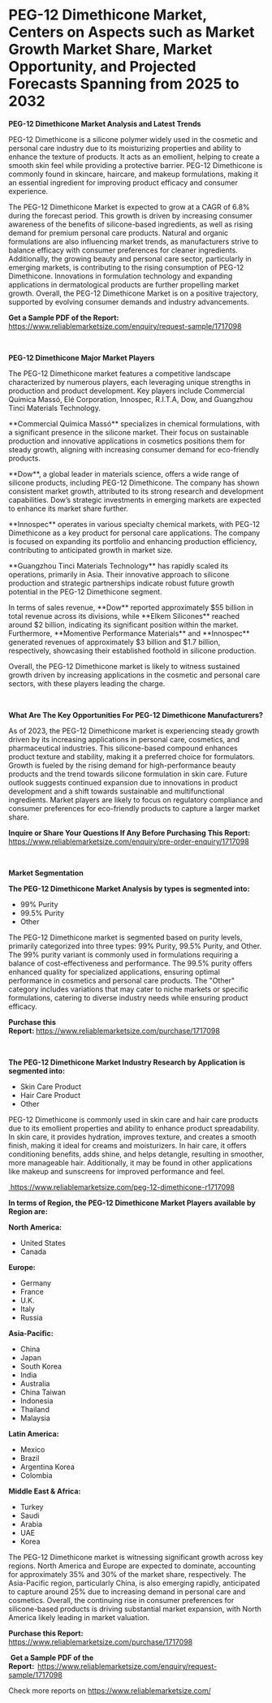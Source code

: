 <p><h1>PEG-12 Dimethicone Market, Centers on Aspects such as Market Growth Market Share, Market Opportunity, and Projected Forecasts Spanning from 2025 to 2032</h1></p><p><strong>PEG-12 Dimethicone Market Analysis and Latest Trends</strong></p>
<p><p>PEG-12 Dimethicone is a silicone polymer widely used in the cosmetic and personal care industry due to its moisturizing properties and ability to enhance the texture of products. It acts as an emollient, helping to create a smooth skin feel while providing a protective barrier. PEG-12 Dimethicone is commonly found in skincare, haircare, and makeup formulations, making it an essential ingredient for improving product efficacy and consumer experience.</p><p>The PEG-12 Dimethicone Market is expected to grow at a CAGR of 6.8% during the forecast period. This growth is driven by increasing consumer awareness of the benefits of silicone-based ingredients, as well as rising demand for premium personal care products. Natural and organic formulations are also influencing market trends, as manufacturers strive to balance efficacy with consumer preferences for cleaner ingredients. Additionally, the growing beauty and personal care sector, particularly in emerging markets, is contributing to the rising consumption of PEG-12 Dimethicone. Innovations in formulation technology and expanding applications in dermatological products are further propelling market growth. Overall, the PEG-12 Dimethicone Market is on a positive trajectory, supported by evolving consumer demands and industry advancements.</p></p>
<p><strong>Get a Sample PDF of the Report:&nbsp;</strong> <a href="https://www.reliablemarketsize.com/enquiry/request-sample/1717098?utm_campaign=3075&utm_medium=2&utm_source=Github&utm_content=ia&utm_term=25032025&utm_id=peg-12-dimethicone">https://www.reliablemarketsize.com/enquiry/request-sample/1717098</a></p>
<p>&nbsp;</p>
<p><strong>PEG-12 Dimethicone Major Market Players</strong></p>
<p><p>The PEG-12 Dimethicone market features a competitive landscape characterized by numerous players, each leveraging unique strengths in production and product development. Key players include Commercial Química Massó, Elé Corporation, Innospec, R.I.T.A, Dow, and Guangzhou Tinci Materials Technology.</p><p>**Commercial Química Massó** specializes in chemical formulations, with a significant presence in the silicone market. Their focus on sustainable production and innovative applications in cosmetics positions them for steady growth, aligning with increasing consumer demand for eco-friendly products.</p><p>**Dow**, a global leader in materials science, offers a wide range of silicone products, including PEG-12 Dimethicone. The company has shown consistent market growth, attributed to its strong research and development capabilities. Dow’s strategic investments in emerging markets are expected to enhance its market share further.</p><p>**Innospec** operates in various specialty chemical markets, with PEG-12 Dimethicone as a key product for personal care applications. The company is focused on expanding its portfolio and enhancing production efficiency, contributing to anticipated growth in market size.</p><p>**Guangzhou Tinci Materials Technology** has rapidly scaled its operations, primarily in Asia. Their innovative approach to silicone production and strategic partnerships indicate robust future growth potential in the PEG-12 Dimethicone segment.</p><p>In terms of sales revenue, **Dow** reported approximately $55 billion in total revenue across its divisions, while **Elkem Silicones** reached around $2 billion, indicating its significant position within the market. Furthermore, **Momentive Performance Materials** and **Innospec** generated revenues of approximately $3 billion and $1.7 billion, respectively, showcasing their established foothold in silicone production. </p><p>Overall, the PEG-12 Dimethicone market is likely to witness sustained growth driven by increasing applications in the cosmetic and personal care sectors, with these players leading the charge.</p></p>
<p>&nbsp;</p>
<p><strong>What Are The Key Opportunities For PEG-12 Dimethicone Manufacturers?</strong></p>
<p><p>As of 2023, the PEG-12 Dimethicone market is experiencing steady growth driven by its increasing applications in personal care, cosmetics, and pharmaceutical industries. This silicone-based compound enhances product texture and stability, making it a preferred choice for formulators. Growth is fueled by the rising demand for high-performance beauty products and the trend towards silicone formulation in skin care. Future outlook suggests continued expansion due to innovations in product development and a shift towards sustainable and multifunctional ingredients. Market players are likely to focus on regulatory compliance and consumer preferences for eco-friendly products to capture a larger market share.</p></p>
<p><strong>Inquire or Share Your Questions If Any Before Purchasing This Report:</strong> <a href="https://www.reliablemarketsize.com/enquiry/pre-order-enquiry/1717098?utm_campaign=3075&utm_medium=2&utm_source=Github&utm_content=ia&utm_term=25032025&utm_id=peg-12-dimethicone">https://www.reliablemarketsize.com/enquiry/pre-order-enquiry/1717098</a></p>
<p>&nbsp;</p>
<p><strong>Market Segmentation</strong></p>
<p><strong>The PEG-12 Dimethicone Market Analysis by types is segmented into:</strong></p>
<p><ul><li>99% Purity</li><li>99.5% Purity</li><li>Other</li></ul></p>
<p><p>The PEG-12 Dimethicone market is segmented based on purity levels, primarily categorized into three types: 99% Purity, 99.5% Purity, and Other. The 99% purity variant is commonly used in formulations requiring a balance of cost-effectiveness and performance. The 99.5% purity offers enhanced quality for specialized applications, ensuring optimal performance in cosmetics and personal care products. The "Other" category includes variations that may cater to niche markets or specific formulations, catering to diverse industry needs while ensuring product efficacy.</p></p>
<p><strong>Purchase this Report:&nbsp;</strong><a href="https://www.reliablemarketsize.com/purchase/1717098?utm_campaign=3075&utm_medium=2&utm_source=Github&utm_content=ia&utm_term=25032025&utm_id=peg-12-dimethicone">https://www.reliablemarketsize.com/purchase/1717098</a></p>
<p>&nbsp;</p>
<p><strong>The PEG-12 Dimethicone Market Industry Research by Application is segmented into:</strong></p>
<p><ul><li>Skin Care Product</li><li>Hair Care Product</li><li>Other</li></ul></p>
<p><p>PEG-12 Dimethicone is commonly used in skin care and hair care products due to its emollient properties and ability to enhance product spreadability. In skin care, it provides hydration, improves texture, and creates a smooth finish, making it ideal for creams and moisturizers. In hair care, it offers conditioning benefits, adds shine, and helps detangle, resulting in smoother, more manageable hair. Additionally, it may be found in other applications like makeup and sunscreens for improved performance and feel.</p></p>
<p><a href="https://www.reliablemarketsize.com/peg-12-dimethicone-r1717098?utm_campaign=3075&utm_medium=2&utm_source=Github&utm_content=ia&utm_term=25032025&utm_id=peg-12-dimethicone">&nbsp;https://www.reliablemarketsize.com/peg-12-dimethicone-r1717098</a></p>
<p><strong>In terms of Region, the PEG-12 Dimethicone Market Players available by Region are:</strong></p>
<p>
    <p> <strong> North America: </strong>
        <ul>
            <li>United States</li>
            <li>Canada</li>
        </ul>
        </p> 
    <p> <strong> Europe: </strong>
        <ul>
            <li>Germany</li>
            <li>France</li>
            <li>U.K.</li>
            <li>Italy</li>
            <li>Russia</li>
        </ul>
        </p> 
    <p> <strong> Asia-Pacific: </strong>
        <ul>
            <li>China</li>
            <li>Japan</li>
            <li>South Korea</li>
            <li>India</li>
            <li>Australia</li>
            <li>China Taiwan</li>
            <li>Indonesia</li>
            <li>Thailand</li>
            <li>Malaysia</li>
        </ul>
        </p> 
    <p> <strong> Latin America: </strong>
        <ul>
            <li>Mexico</li>
            <li>Brazil</li>
            <li>Argentina Korea</li>
            <li>Colombia</li>
        </ul>
        </p> 
    <p> <strong> Middle East & Africa: </strong>
        <ul>
            <li>Turkey</li>
            <li>Saudi</li>
            <li>Arabia</li>
            <li>UAE</li>
            <li>Korea</li>
        </ul>
    </p>
    </p>
<p><p>The PEG-12 Dimethicone market is witnessing significant growth across key regions. North America and Europe are expected to dominate, accounting for approximately 35% and 30% of the market share, respectively. The Asia-Pacific region, particularly China, is also emerging rapidly, anticipated to capture around 25% due to increasing demand in personal care and cosmetics. Overall, the continuing rise in consumer preferences for silicone-based products is driving substantial market expansion, with North America likely leading in market valuation.</p></p>
<p><strong>Purchase this Report: </strong><a href="https://www.reliablemarketsize.com/purchase/1717098?utm_campaign=3075&utm_medium=2&utm_source=Github&utm_content=ia&utm_term=25032025&utm_id=peg-12-dimethicone">https://www.reliablemarketsize.com/purchase/1717098</a></p>
<p>&nbsp;<strong>Get a Sample PDF of the Report:&nbsp;&nbsp;</strong><a href="https://www.reliablemarketsize.com/enquiry/request-sample/1717098?utm_campaign=3075&utm_medium=2&utm_source=Github&utm_content=ia&utm_term=25032025&utm_id=peg-12-dimethicone">https://www.reliablemarketsize.com/enquiry/request-sample/1717098</a></p>
<p><strong></strong></p>
<p>Check more reports on <a href="https://www.reliablemarketsize.com/?utm_campaign=3075&utm_medium=2&utm_source=Github&utm_content=ia&utm_term=25032025&utm_id=peg-12-dimethicone">https://www.reliablemarketsize.com/</a></p>